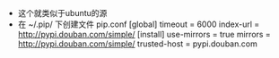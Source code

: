 - 这个就类似于ubuntu的源
- 在 ~/.pip/ 下创建文件 pip.conf
	[global]
	timeout = 6000
	index-url = http://pypi.douban.com/simple/ 
	[install]
	use-mirrors = true
	mirrors = http://pypi.douban.com/simple/ 
	trusted-host = pypi.douban.com
